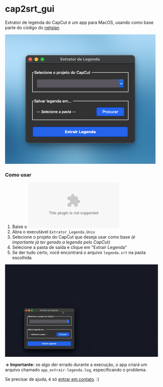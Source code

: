 # cap2srt_gui
Extrator de legenda do CapCut é um app para MacOS, usando como base parte do código do [netgian](https://github.com/netgian/capcut2srt.git)

![Interface Extrator de Legenda](App_Preview.png)

### Como usar
1. Baixe o ![arquivo .zip](Extrator_Legenda.zip)
2. Abra o executável `Extrator_Legenda.Unix`
3. Selecione o projeto do CapCut que deseja usar como base _(é importante já ter gerado a legenda pelo CapCut)_
4. Selecione a pasta de saída e clique em "Extrair Legenda"
5. Se der tudo certo, você encontrará o arquivo `legenda.srt` na pasta escolhida

<img src="https://github.com/jessicasissa/cap2srt_gui/blob/main/App_passo-a-passo.gif" width="800">

**→ Importante:** se algo der errado durante a execução, o app criará um arquivo chamado `app_extrair-legenda.log`, especificando o problema. 

Se precisar de ajuda, é só [entrar em contato](mailto:jeloytza@gmail.com). :)
